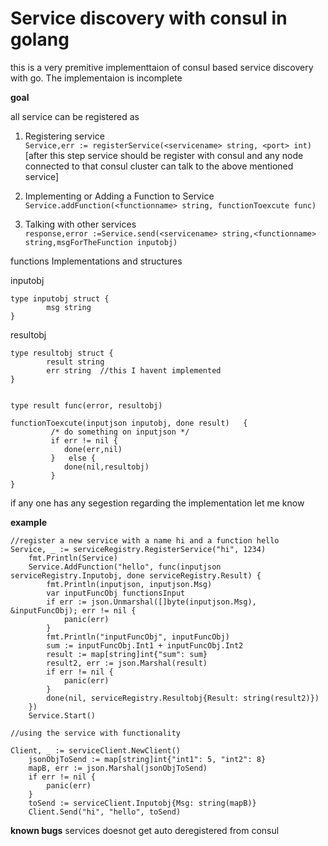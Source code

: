 # Service discovery with consul in golang

this is a very premitive implementtaion of consul based service discovery with go. The implementaion is incomplete

<b>goal</b>

all service can be registered as


1. Registering service   
`Service,err := registerService(<servicename> string, <port> int)`   
[after this step service should be register with consul and any node connected to that consul cluster can talk to the above mentioned service]  
    
2. Implementing or Adding a Function to Service  
`Service.addFunction(<functionname> string, functionToexcute func) ` 
  
3. Talking with other services  
`response,error :=Service.send(<servicename> string,<functionname> string,msgForTheFunction inputobj)`   
   
functions Implementations and structures   
   
inputobj   
```golang   
type inputobj struct {   
        msg string   
}   
```   
resultobj   
```golang   
type resultobj struct {  
        result string    
        err string  //this I havent implemented   
}  

    
type result func(error, resultobj)    
     
functionToexcute(inputjson inputobj, done result)   {
         /* do something on inputjson */   
         if err != nil {
            done(err,nil)
         }   else {
            done(nil,resultobj)
         }
}
```
if any one has any segestion regarding the implementation let me know   



<b>example</b>


```golang
//register a new service with a name hi and a function hello
Service, _ := serviceRegistry.RegisterService("hi", 1234)
	fmt.Println(Service)
	Service.AddFunction("hello", func(inputjson serviceRegistry.Inputobj, done serviceRegistry.Result) {
		fmt.Println(inputjson, inputjson.Msg)
		var inputFuncObj functionsInput
		if err := json.Unmarshal([]byte(inputjson.Msg), &inputFuncObj); err != nil {
			panic(err)
		}
		fmt.Println("inputFuncObj", inputFuncObj)
		sum := inputFuncObj.Int1 + inputFuncObj.Int2
		result := map[string]int{"sum": sum}
		result2, err := json.Marshal(result)
		if err != nil {
			panic(err)
		}
		done(nil, serviceRegistry.Resultobj{Result: string(result2)})
	})
	Service.Start()
    
//using the service with functionality

Client, _ := serviceClient.NewClient()
	jsonObjToSend := map[string]int{"int1": 5, "int2": 8}
	mapB, err := json.Marshal(jsonObjToSend)
	if err != nil {
		panic(err)
	}
	toSend := serviceClient.Inputobj{Msg: string(mapB)}
	Client.Send("hi", "hello", toSend)
```

<b>known bugs</b>
services doesnot get auto deregistered from consul
